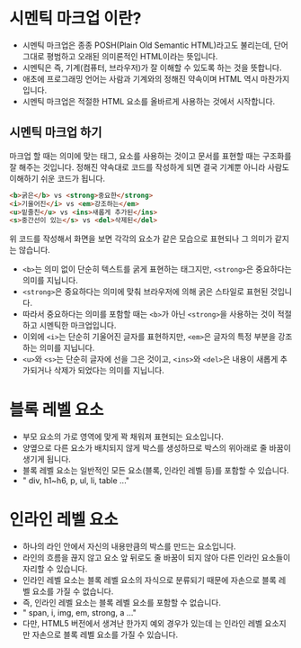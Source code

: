 # 시멘틱 마크업 이란?

- 시멘틱 마크업은 종종 POSH(Plain Old Semantic HTML)라고도 불리는데, 단어 그대로 평범하고 오래된 의미론적인 HTML이라는 뜻입니다. 
- 시멘틱은 즉, 기계(컴퓨터, 브라우저)가 잘 이해할 수 있도록 하는 것을 뜻합니다.
- 애초에 프로그래밍 언어는 사람과 기계와의 정해진 약속이며 HTML 역시 마찬가지입니다.
- 시멘틱 마크업은 적절한 HTML 요소를 올바르게 사용하는 것에서 시작합니다. 

## 시멘틱 마크업 하기

마크업 할 때는 의미에 맞는 태그, 요소를 사용하는 것이고
문서를 표현할 때는 구조화를 잘 해주는 것입니다.
정해진 약속대로 코드를 작성하게 되면 결국 기계뿐 아니라 사람도 이해하기 쉬운 코드가 됩니다.

```html
<b>굵은</b> vs <strong>중요한</strong>
<i>기울어진</i> vs <em>강조하는</em>
<u>밑줄친</u> vs <ins>새롭게 추가된</ins>
<s>중간선이 있는</s> vs <del>삭제된</del>
```
위 코드를 작성해서 화면을 보면 각각의 요소가 같은 모습으로 표현되나 그 의미가 같지는 않습니다.

- `<b>`는 의미 없이 단순히 텍스트를 굵게 표현하는 태그지만, `<strong>`은 중요하다는 의미를 지닙니다.
- `<strong>`은 중요하다는 의미에 맞춰 브라우저에 의해 굵은 스타일로 표현된 것입니다.
- 따라서 중요하다는 의미를 포함할 때는 `<b>`가 아닌 `<strong>`을 사용하는 것이 적절하고 시멘틱한 마크업입니다.
- 이외에 `<i>`는 단순히 기울어진 글자를 표현하지만, `<em>`은 글자의 특정 부분을 강조하는 의미를 지닙니다.
- `<u>`와 `<s>`는 단순히 글자에 선을 그은 것이고, `<ins>`와 `<del>`은 내용이 새롭게 추가되거나 삭제가 되었다는 의미를 지닙니다.


# 블록 레벨 요소

- 부모 요소의 가로 영역에 맞게 꽉 채워져 표현되는 요소입니다.
- 양옆으로 다른 요소가 배치되지 않게 박스를 생성하므로 박스의 위아래로 줄 바꿈이 생기게 됩니다.
- 블록 레벨 요소는 일반적인 모든 요소(블록, 인라인 레벨 등)를 포함할 수 있습니다. 
- " div, h1~h6, p, ul, li, table ..."

# 인라인 레벨 요소

- 하나의 라인 안에서 자신의 내용만큼의 박스를 만드는 요소입니다.
- 라인의 흐름을 끊지 않고 요소 앞 뒤로도 줄 바꿈이 되지 않아 다른 인라인 요소들이 자리할 수 있습니다.
- 인라인 레벨 요소는 블록 레벨 요소의 자식으로 분류되기 때문에 자손으로 블록 레벨 요소를 가질 수 없습니다.
- 즉, 인라인 레벨 요소는 블록 레벨 요소를 포함할 수 없습니다. 
- " span, i, img, em, strong, a ..." 
- 다만, HTML5 버전에서 생겨난 한가지 예외 경우가 있는데 <a>는 인라인 레벨 요소지만 자손으로 블록 레벨 요소를 가질 수 있습니다.
